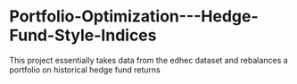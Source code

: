 # Portfolio-Optimization---Hedge-Fund-Style-Indices
This project essentially takes data from the edhec dataset and rebalances a portfolio on historical hedge fund returns
